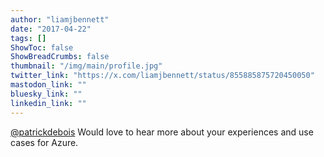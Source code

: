 ```yaml
---
author: "liamjbennett"
date: "2017-04-22"
tags: []
ShowToc: false
ShowBreadCrumbs: false
thumbnail: "/img/main/profile.jpg"
twitter_link: "https://x.com/liamjbennett/status/855885875720450050"
mastodon_link: ""
bluesky_link: ""
linkedin_link: ""
---
```


[@patrickdebois](https://x.com/patrickdebois) Would love to hear more about your experiences and use cases for Azure.

